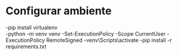 # Configurar ambiente
-pip install virtualenv <br>
-python -m venv venv
-Set-ExecutionPolicy -Scope CurrentUser -ExecutionPolicy RemoteSigned
-venv\Scripts\activate
-pip install -r requirements.txt
